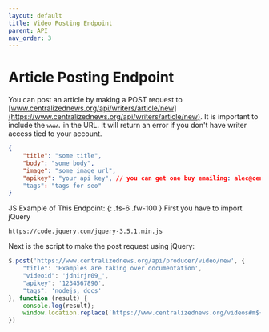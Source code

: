 ```yaml
---
layout: default
title: Video Posting Endpoint
parent: API
nav_order: 3
---
```


# Article Posting Endpoint

You can post an article by making a POST request to [www.centralizednews.org/api/writers/article/new](https://www.centralizednews.org/api/writers/article/new). It is important to include the `www.` in the URL.
It will return an error if you don't have writer access tied to your account.

```json
{
    "title": "some title",
    "body": "some body",
    "image": "some image url",
    "apikey": "your api key", // you can get one buy emailing: alec@centralizednews.org
    "tags": "tags for seo"
}
```

JS Example of This Endpoint:
{: .fs-6 .fw-100 }
First you have to import jQuery
```
https://code.jquery.com/jquery-3.5.1.min.js
```
Next is the script to make the post request using jQuery:
```js
$.post('https://www.centralizednews.org/api/producer/video/new', {
    "title": 'Examples are taking over documentation',
    "videoid": 'jdnirjr09_',
    "apikey": '1234567890',
    "tags": 'nodejs, docs'
}, function (result) {
    console.log(result);
    window.location.replace(`https://www.centralizednews.org/videos#m${result._id}`)
})

```